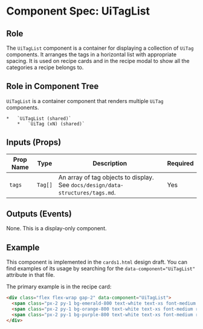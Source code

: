 # Component Spec: UiTagList

## Role

The `UiTagList` component is a container for displaying a collection of `UiTag` components. It arranges the tags in a horizontal list with appropriate spacing. It is used on recipe cards and in the recipe modal to show all the categories a recipe belongs to.

## Role in Component Tree

`UiTagList` is a container component that renders multiple `UiTag` components.

```
*   `UiTagList (shared)`
    *   `UiTag (xN) (shared)`
```

## Inputs (Props)

| Prop Name | Type    | Description                                                                    | Required |
| --------- | ------- | ------------------------------------------------------------------------------ | -------- |
| `tags`    | `Tag[]` | An array of tag objects to display. See `docs/design/data-structures/tags.md`. | Yes      |

## Outputs (Events)

None. This is a display-only component.

## Example

This component is implemented in the `cards1.html` design draft. You can find examples of its usage by searching for the `data-component="UiTagList"` attribute in that file.

The primary example is in the recipe card:

```html
<div class="flex flex-wrap gap-2" data-component="UiTagList">
  <span class="px-2 py-1 bg-emerald-800 text-white text-xs font-medium rounded-full" data-component="UiTag">Vegan</span>
  <span class="px-2 py-1 bg-orange-800 text-white text-xs font-medium rounded-full" data-component="UiTag">Summer</span>
  <span class="px-2 py-1 bg-purple-800 text-white text-xs font-medium rounded-full" data-component="UiTag">Breakfast</span>
</div>
```
